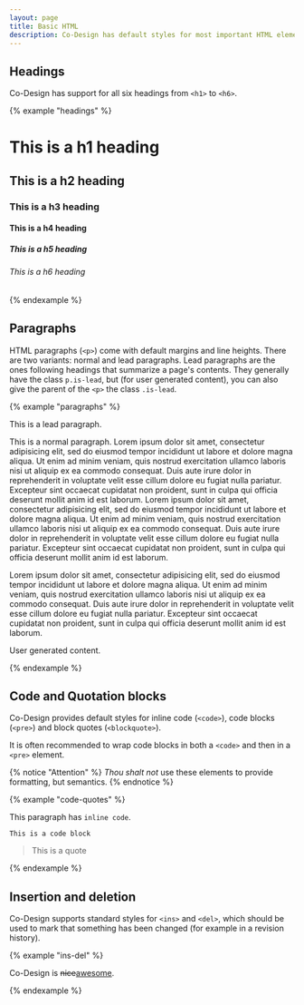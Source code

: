 ```yaml
---
layout: page
title: Basic HTML
description: Co-Design has default styles for most important HTML elements, so that you can use them without any problems.
---
```


## Headings

Co-Design has support for all six headings from `<h1>` to `<h6>`.

{% example "headings" %}
<h1>This is a h1 heading</h1>
<h2>This is a h2 heading</h2>
<h3>This is a h3 heading</h3>
<h4>This is a h4 heading</h4>
<h5>This is a h5 heading</h5>
<h6>This is a h6 heading</h6>
{% endexample %}


## Paragraphs

HTML paragraphs (`<p>`) come with default margins and line heights. There are two variants: normal and lead paragraphs. Lead paragraphs are the ones following headings that summarize a page's contents. They generally have the class `p.is-lead`, but (for user generated content), you can also give the parent of the `<p>` the class `.is-lead`.</p>

{% example "paragraphs" %}
<p class="is-lead">This is a lead paragraph.</p>
<p>This is a normal paragraph. Lorem ipsum dolor sit amet, consectetur adipisicing elit, sed do eiusmod tempor incididunt ut labore et dolore magna aliqua. Ut enim ad minim veniam, quis nostrud exercitation ullamco laboris nisi ut aliquip ex ea commodo consequat. Duis aute irure dolor in reprehenderit in voluptate velit esse cillum dolore eu fugiat nulla pariatur. Excepteur sint occaecat cupidatat non proident, sunt in culpa qui officia deserunt mollit anim id est laborum. Lorem ipsum dolor sit amet, consectetur adipisicing elit, sed do eiusmod tempor incididunt ut labore et dolore magna aliqua. Ut enim ad minim veniam, quis nostrud exercitation ullamco laboris nisi ut aliquip ex ea commodo consequat. Duis aute irure dolor in reprehenderit in voluptate velit esse cillum dolore eu fugiat nulla pariatur. Excepteur sint occaecat cupidatat non proident, sunt in culpa qui officia deserunt mollit anim id est laborum.</p>
<p>Lorem ipsum dolor sit amet, consectetur adipisicing elit, sed do eiusmod tempor incididunt ut labore et dolore magna aliqua. Ut enim ad minim veniam, quis nostrud exercitation ullamco laboris nisi ut aliquip ex ea commodo consequat. Duis aute irure dolor in reprehenderit in voluptate velit esse cillum dolore eu fugiat nulla pariatur. Excepteur sint occaecat cupidatat non proident, sunt in culpa qui officia deserunt mollit anim id est laborum.</p>
<div class="is-lead">
    <p>User generated content.</p>
</div>
{% endexample %}


## Code and Quotation blocks

Co-Design provides default styles for inline code (`<code>`), code blocks (`<pre>`) and block quotes (`<blockquote>`).

It is often recommended to wrap code blocks in both a `<code>` and then in a `<pre>` element.

{% notice "Attention" %}
<em>Thou shalt not</em> use these elements to provide formatting, but semantics.
{% endnotice %}

{% example "code-quotes" %}
<p>This paragraph has <code>inline code</code>.</p>
<pre><code>This is a code block</code></pre>

<blockquote>
    <p>This is a quote</p>
</blockquote>
{% endexample %}

## Insertion and deletion

Co-Design supports standard styles for `<ins>` and `<del>`, which should be used to mark that something has been changed (for example in a revision history).

{% example "ins-del" %}
<p>Co-Design is <del>nice</del><ins>awesome</ins>.</p>
{% endexample %}